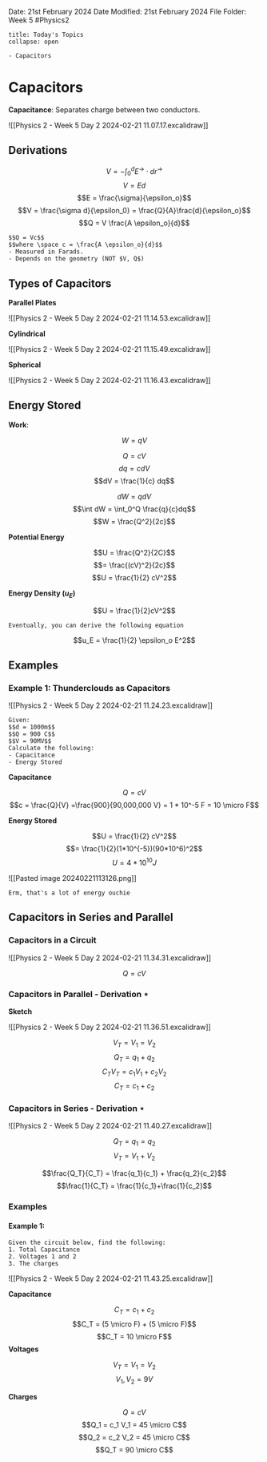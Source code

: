 Date: 21st February 2024
Date Modified: 21st February 2024
File Folder: Week 5
#Physics2

```ad-abstract
title: Today's Topics
collapse: open

- Capacitors

```

# Capacitors

**Capacitance**: Separates charge between two conductors.

![[Physics 2 - Week 5 Day 2 2024-02-21 11.07.17.excalidraw]]

## Derivations

$$V = - \int_0^d E^\to \cdot dr^\to$$
$$V = Ed$$
$$E = \frac{\sigma}{\epsilon_o}$$
$$V = \frac{\sigma d}{\epsilon_0} = \frac{Q}{A}\frac{d}{\epsilon_o}$$
$$Q = V \frac{A \epsilon_o}{d}$$

```ad-important
$$Q = Vc$$
$$where \space c = \frac{A \epsilon_o}{d}$$
- Measured in Farads. 
- Depends on the geometry (NOT $V, Q$)
```

## Types of Capacitors

**Parallel Plates**

![[Physics 2 - Week 5 Day 2 2024-02-21 11.14.53.excalidraw]]

**Cylindrical**

![[Physics 2 - Week 5 Day 2 2024-02-21 11.15.49.excalidraw]]

**Spherical**

![[Physics 2 - Week 5 Day 2 2024-02-21 11.16.43.excalidraw]]

## Energy Stored

**Work**:

$$W = qV$$

$$Q = cV$$
$$dq = cdV$$
$$dV = \frac{1}{c} dq$$

$$dW = qdV$$
$$\int dW = \int_0^Q \frac{q}{c}dq$$
$$W = \frac{Q^2}{2c}$$

**Potential Energy**

$$U = \frac{Q^2}{2C}$$
$$= \frac{(cV)^2}{2c}$$
$$U = \frac{1}{2} cV^2$$

**Energy Density ($u_E$)**

$$U = \frac{1}{2}cV^2$$
```ad-note
Eventually, you can derive the following equation
```

$$u_E = \frac{1}{2} \epsilon_o E^2$$

## Examples

### Example 1: Thunderclouds as Capacitors

![[Physics 2 - Week 5 Day 2 2024-02-21 11.24.23.excalidraw]]

```ad-question
Given:
$$d = 1000m$$
$$Q = 900 C$$
$$V = 90MV$$
Calculate the following:
- Capacitance
- Energy Stored
```

**Capacitance**

$$Q = cV$$
$$c = \frac{Q}{V} =\frac{900}{90,000,000 V} = 1 * 10^-5 F = 10 \micro F$$

**Energy Stored**

$$U = \frac{1}{2} cV^2$$
$$= \frac{1}{2}(1*10^{-5})(90*10^6)^2$$
$$U = 4*10^{10} J$$

![[Pasted image 20240221113126.png]]

```ad-note
Erm, that's a lot of energy ouchie
```

## Capacitors in Series and Parallel

### Capacitors in a Circuit

![[Physics 2 - Week 5 Day 2 2024-02-21 11.34.31.excalidraw]]

$$Q = cV$$

### Capacitors in Parallel - Derivation $\star$

**Sketch**

![[Physics 2 - Week 5 Day 2 2024-02-21 11.36.51.excalidraw]]

$$V_T = V_1 = V_2$$
$$Q_T = q_1 + q_2$$
$$C_TV_T = c_1V_1 + c_2V_2$$
$$C_T = c_1 + c_2$$

### Capacitors in Series - Derivation $\star$

![[Physics 2 - Week 5 Day 2 2024-02-21 11.40.27.excalidraw]]


$$Q_T = q_1 = q_2$$
$$V_T = V_1 + V_2$$

$$\frac{Q_T}{C_T} = \frac{q_1}{c_1} + \frac{q_2}{c_2}$$
$$\frac{1}{C_T} = \frac{1}{c_1}+\frac{1}{c_2}$$

### Examples

#### Example 1:

```ad-question
Given the circuit below, find the following:
1. Total Capacitance
2. Voltages 1 and 2
3. The charges
```

![[Physics 2 - Week 5 Day 2 2024-02-21 11.43.25.excalidraw]]

**Capacitance**

$$C_T = c_1 + c_2$$
$$C_T = (5 \micro F) + (5 \micro F)$$
$$C_T = 10 \micro F$$
**Voltages**

$$V_T = V_1 = V_2$$
$$V_1, V_2 = 9V$$

**Charges**

$$Q = cV$$
$$Q_1 = c_1 V_1 = 45 \micro C$$
$$Q_2 = c_2 V_2 = 45 \micro C$$
$$Q_T = 90 \micro C$$

